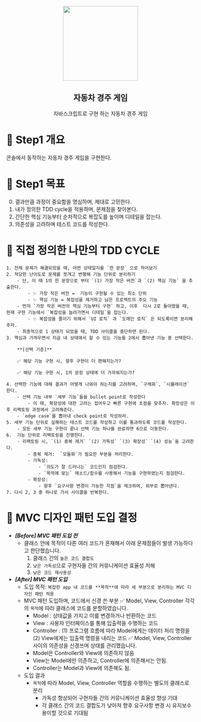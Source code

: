<p align="middle" >
  <img width="200px;" src="https://user-images.githubusercontent.com/50367798/106415730-2645a280-6493-11eb-876c-ef7172652261.png"/>
</p>
<h2 align="middle">자동차 경주 게임</h2>
<p align="middle">자바스크립트로 구현 하는 자동차 경주 게임</p>

# 📄 Step1 개요

콘솔에서 동작하는 자동차 경주 게임을 구현한다.

# 📍 Step1 목표

0. 결과만큼 과정이 중요함을 명심하며, 제대로 고민한다.
1. 내가 정의한 TDD cycle을 적용하며, 문제점을 찾아본다.
2. 간단한 핵심 기능부터 순차적으로 복잡도를 높이며 디테일을 잡는다.
3. 의존성을 고려하며 테스트 코드를 작성한다.

# 🔄 직접 정의한 나만의 TDD CYCLE

```
1. 전체 문제가 해결되었을 때, 어떤 상태일지를 `한 문장` 으로 적어보기
2. 적당한 난이도로 문제를 쪼개고 변행해 기능 단위로 분리하기
    - 단, 이 때 1의 한 문장으로 부터 `(1) 가장 작은 버전`과 `(2) 핵심 기능` 을 추출한다.
        - ✨ 가장 작은 버전 =  기능이 구현될 수 있는 최소 단위
        - ✨ 핵심 기능 = 복잡성을 제거하고 남은 프로젝트의 주요 기능
    - 먼저 `가장 작은 버전의 핵심 기능부터 구현` 하고, 이후  다시 2로 돌아왔을 때, 현재 구현 기능에서 `복잡성을 늘려가면서 디테일`을 잡는다.
        - ✨ 복잡성을 줄이기 위해서 `UI 로직` 과 `도메인 로직` 은 되도록이면 분리해주자.
    - 최종적으로 1 상태가 되었을 때, TDD 사이클을 중단하면 된다.
3. 핵심과 가까우면서 지금 내 상태에서 할 수 있는 기능을 2에서 뽑아낸 기능 중 선택한다.

    **[선택 기준]**

    ✅ 해당 기능 구현 시, 향후 구현이 더 편해지는가?

    ✅ 해당 기능 구현 시, 1의 문장 상태에 더 가까워지는가?

4. 선택한 기능에 대해 결과가 어떻게 나와야 하는지를 고려하며, `구체화`, `시뮬레이션` 한다.
    - 선택 기능 내부 `세부 기능`들을 bullet point로 작성한다
        - 이 때, 확장성에 대한 고려는 접어두고 빠른 구현에 초점을 맞추자. 확장성은 이후 리팩토링 과정에서 고려해준다.
    - `edge case`를 뽑아내 check point로 작성하라.
5. 세부 기능 단위로 실패하는 테스트 코드를 작성하고 이를 통과하도록 코드를 작성한다.
    - 모든 세부 기능 구현이 끝나 선택 기능 하나를 완료하면 6으로 이동한다.
6.  기능 단위로 리팩토링을 진행한다.
    - 리팩토링 시, `(1) 중복 제거` `(2) 가독성` `(3) 확장성` `(4) 성능`을 고려한다.
        - 중복 제거:  `모듈화`가 필요한 부분을 처리한다.
        - 가독성:
            - `의도가 잘 드러나는` 코드인지 점검한다.
            - `목적에 맞는` 메소드/함수를 사용해서 기능을 구현하였는지 점검한다.
        - 확장성:
            - 향후 `요구사항 변경이 가능한 지점`을 체크하여, 외부로 뽑아낸다.
7. 다시 2, 3 중 하나로 가서 사이클을 반복한다.
```

# 🔧 MVC 디자인 패턴 도입 결정

- **_[Before] MVC 패턴 도입 전_**
  - 클래스 안에 목적이 다른 여러 코드가 혼재해서 아래 문제점들이 발생 가능하다고 판단했습니다.
    1. 클래스 간의 `높은 코드 결합도`
    2. `낮은 가독성`으로 구현자들 간의 커뮤니케이션 효율성 저해
    3. `낮은 코드 재사용성`
- **_[After] MVC 패턴 도입_**
  - 도입 목적: `복잡한 app 내 코드를 **목적**에 따라 세 부분으로 분리하는 MVC 디자인 패턴 적용`
  - MVC 패턴 도입하며, 코드에서 신경 쓴 부분
    ✅ Model, View, Controller 각각의 `목적`에 따라 클래스에 코드를 분할하였습니다.
    - Model : 상태값을 가지고 이를 변경하거나 반환하는 코드
    - View : 사용자 인터페이스를 통해 입출력을 수행하는 코드
    - Controller : (1) 프로그램 흐름에 따라 Model에게는 데이터 처리 명령을 (2) View에게는 입출력 명령을 내리는 코드
    ✅ Model, View, Controller 사이의 의존성을 신경쓰며 상태를 관리했습니다.
    - Model은 Controller와 View에 의존하지 않음
    - View는 Model에만 의존하고, Controller에 의존해서는 안됨.
    - Controller는 Model과 View에 의존해도 됨.
  - 도입 결과
    - `목적`에 따라 Model, View, Controller 역할을 수행하는 별도의 클래스로 분리
      - 가독성 향상되어 구현자들 간의 커뮤니케이션 효율성 향상 기대
      - 각 클래스 간의 코드 결합도가 낮아져 향후 요구사항 변경 시 유지보수 용이할 것으로 기대됨
